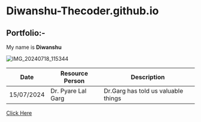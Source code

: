 # Diwanshu-Thecoder.github.io
## Portfolio:-
My name is **Diwanshu**

![IMG_20240718_115344](https://github.com/user-attachments/assets/3bbab836-b0db-4bd8-bfe3-c47837f03e89)

| Date | Resource Person| Description|
| ----------- | ----------- |--------|
| 15/07/2024| Dr. Pyare Lal Garg|Dr.Garg has told us valuable things|

[Click Here](https://google.com) 
